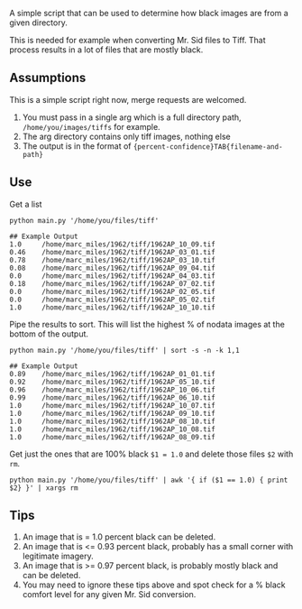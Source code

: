 A simple script that can be used to determine how black images are from a given directory.

This is needed for example when converting Mr. Sid files to Tiff. That process results in a lot of files that are mostly black.

## Assumptions

This is a simple script right now, merge requests are welcomed.

1. You must pass in a single arg which is a full directory path, `/home/you/images/tiffs` for example.
1. The arg directory contains only tiff images, nothing else
1. The output is in the format of `{percent-confidence}TAB{filename-and-path}`

## Use

Get a list

    python main.py '/home/you/files/tiff'

    ## Example Output
    1.0     /home/marc_miles/1962/tiff/1962AP_10_09.tif
    0.46    /home/marc_miles/1962/tiff/1962AP_03_01.tif
    0.78    /home/marc_miles/1962/tiff/1962AP_03_10.tif
    0.08    /home/marc_miles/1962/tiff/1962AP_09_04.tif
    0.0     /home/marc_miles/1962/tiff/1962AP_04_03.tif
    0.18    /home/marc_miles/1962/tiff/1962AP_07_02.tif
    0.0     /home/marc_miles/1962/tiff/1962AP_02_05.tif
    0.0     /home/marc_miles/1962/tiff/1962AP_05_02.tif
    1.0     /home/marc_miles/1962/tiff/1962AP_10_10.tif

Pipe the results to sort.  This will list the highest % of nodata images at the bottom of the output.

    python main.py '/home/you/files/tiff' | sort -s -n -k 1,1

    ## Example Output
    0.89    /home/marc_miles/1962/tiff/1962AP_01_01.tif
    0.92    /home/marc_miles/1962/tiff/1962AP_05_10.tif
    0.96    /home/marc_miles/1962/tiff/1962AP_10_06.tif
    0.99    /home/marc_miles/1962/tiff/1962AP_06_10.tif
    1.0     /home/marc_miles/1962/tiff/1962AP_10_07.tif
    1.0     /home/marc_miles/1962/tiff/1962AP_09_10.tif
    1.0     /home/marc_miles/1962/tiff/1962AP_08_10.tif
    1.0     /home/marc_miles/1962/tiff/1962AP_10_08.tif
    1.0     /home/marc_miles/1962/tiff/1962AP_08_09.tif

Get just the ones that are 100% black `$1 = 1.0` and delete those files `$2` with `rm`.

    python main.py '/home/you/files/tiff' | awk '{ if ($1 == 1.0) { print $2} }' | xargs rm

## Tips

1. An image that is = 1.0 percent black can be deleted.
1. An image that is <= 0.93 percent black, probably has a small corner with legitimate imagery.
1. An image that is >= 0.97 percent black, is probably mostly black and can be deleted.
1. You may need to ignore these tips above and spot check for a % black comfort level for any given Mr. Sid conversion.
